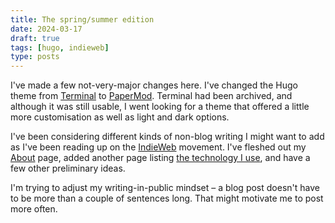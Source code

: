 ```yaml
---
title: The spring/summer edition
date: 2024-03-17
draft: true
tags: [hugo, indieweb]
type: posts
---
```


I've made a few not-very-major changes here. <!--more--> I've changed the Hugo theme from [Terminal](https://github.com/panr/hugo-theme-terminal) to [PaperMod](https://github.com/adityatelange/hugo-PaperMod). Terminal had been archived, and although it was still usable, I went looking for a theme that offered a little more customisation as well as light and dark options.

I've been considering different kinds of non-blog writing I might want to add as I've been reading up on the [IndieWeb](https://indieweb.org/) movement. I've fleshed out my [About](/about) page, added another page listing [the technology I use](/uses), and have a few other preliminary ideas.

I'm trying to adjust my writing-in-public mindset &ndash; a blog post doesn't have to be more than a couple of sentences long. That might motivate me to post more often.
